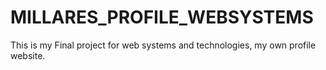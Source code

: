 # MILLARES_PROFILE_WEBSYSTEMS
This is my Final project for web systems and technologies, my own profile website.
